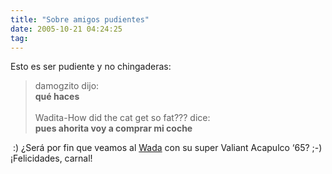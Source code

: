 ```yaml
---
title: "Sobre amigos pudientes"
date: 2005-10-21 04:24:25
tag: 
---
```

<p>Esto es ser pudiente y no chingaderas:</p>
<blockquote>   damogzito dijo:<br/><strong>qué haces</strong><br/>   <br/> Wadita-How did the cat get so fat??? dice:<br/><strong>pues ahorita voy a comprar mi coche</strong> </blockquote> :) ¿Será por fin que veamos al <a href="http://www.wada.com.mx/" target="_blank">Wada</a>  con su super Valiant Acapulco &#8216;65? ;-) ¡Felicidades, carnal! <br/><br/>
